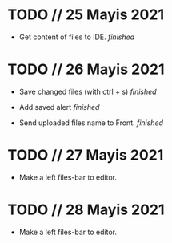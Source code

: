 # TODO  // 25 Mayis 2021

- Get content of files to IDE. *finished*

# TODO // 26 Mayis 2021

- Save changed files (with ctrl + s) *finished*

- Add saved alert *finished*

- Send uploaded files name to Front. *finished*

# TODO // 27 Mayis 2021

- Make a left files-bar to editor. 

# TODO // 28 Mayis 2021

- Make a left files-bar to editor.



